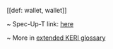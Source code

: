 [[def: wallet, wallet]]

~ Spec-Up-T link: <a href='https://weboftrust.github.io/WOT-terms/docs/glossary/wallet'>here</a>

~ More in <a href="https://weboftrust.github.io/WOT-terms/docs/glossary/wallet">extended KERI glossary</a>
